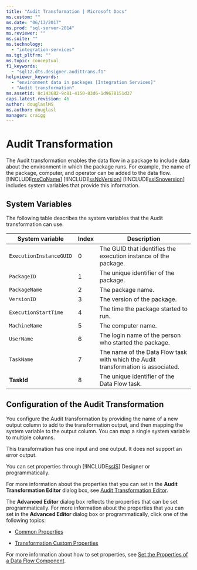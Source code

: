 ```yaml
---
title: "Audit Transformation | Microsoft Docs"
ms.custom: ""
ms.date: "06/13/2017"
ms.prod: "sql-server-2014"
ms.reviewer: ""
ms.suite: ""
ms.technology: 
  - "integration-services"
ms.tgt_pltfrm: ""
ms.topic: conceptual
f1_keywords: 
  - "sql12.dts.designer.audittrans.f1"
helpviewer_keywords: 
  - "environment data in packages [Integration Services]"
  - "Audit transformation"
ms.assetid: 8c143682-9c81-4150-83d6-1d9678151d37
caps.latest.revision: 46
author: douglaslMS
ms.author: douglasl
manager: craigg
---
```

# Audit Transformation
  The Audit transformation enables the data flow in a package to include data about the environment in which the package runs. For example, the name of the package, computer, and operator can be added to the data flow. [!INCLUDE[msCoName](../../../includes/msconame-md.md)] [!INCLUDE[ssNoVersion](../../../includes/ssnoversion-md.md)] [!INCLUDE[ssISnoversion](../../../includes/ssisnoversion-md.md)] includes system variables that provide this information.  
  
## System Variables  
 The following table describes the system variables that the Audit transformation can use.  
  
|System variable|Index|Description|  
|---------------------|-----------|-----------------|  
|`ExecutionInstanceGUID`|0|The GUID that identifies the execution instance of the package.|  
|`PackageID`|1|The unique identifier of the package.|  
|`PackageName`|2|The package name.|  
|`VersionID`|3|The version of the package.|  
|`ExecutionStartTime`|4|The time the package started to run.|  
|`MachineName`|5|The computer name.|  
|`UserName`|6|The login name of the person who started the package.|  
|`TaskName`|7|The name of the Data Flow task with which the Audit transformation is associated.|  
|**TaskId**|8|The unique identifier of the Data Flow task.|  
  
## Configuration of the Audit Transformation  
 You configure the Audit transformation by providing the name of a new output column to add to the transformation output, and then mapping the system variable to the output column. You can map a single system variable to multiple columns.  
  
 This transformation has one input and one output. It does not support an error output.  
  
 You can set properties through [!INCLUDE[ssIS](../../../includes/ssis-md.md)] Designer or programmatically.  
  
 For more information about the properties that you can set in the **Audit Transformation Editor** dialog box, see [Audit Transformation Editor](../../audit-transformation-editor.md).  
  
 The **Advanced Editor** dialog box reflects the properties that can be set programmatically. For more information about the properties that you can set in the **Advanced Editor** dialog box or programmatically, click one of the following topics:  
  
-   [Common Properties](../../common-properties.md)  
  
-   [Transformation Custom Properties](transformation-custom-properties.md)  
  
 For more information about how to set properties, see [Set the Properties of a Data Flow Component](../set-the-properties-of-a-data-flow-component.md).  
  
  
